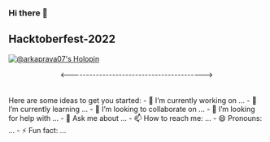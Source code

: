 ### Hi there 👋

## Hacktoberfest-2022
[![@arkaprava07's Holopin ](https://holopin.me/arkaprava07)](https://holopin.io/@arkaprava07)


<div align="center">
  <----------------------------------------->
</div>
<br/>
<br/>
Here are some ideas to get you started:
- 🔭 I’m currently working on ...
- 🌱 I’m currently learning ...
- 👯 I’m looking to collaborate on ...
- 🤔 I’m looking for help with ...
- 💬 Ask me about ...
- 📫 How to reach me: ...
- 😄 Pronouns: ...
- ⚡ Fun fact: ...
